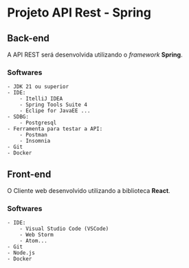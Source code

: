 # Projeto API Rest - Spring

## Back-end 

A API REST será desenvolvida utilizando o *framework* **Spring**.

### Softwares
	- JDK 21 ou superior
	- IDE:
		- ItelliJ IDEA
		- Spring Tools Suite 4
		- Eclipe for JavaEE ...
	- SDBG:
		- Postgresql
	- Ferramenta para testar a API:
		- Postman
		- Insomnia
	- Git
	- Docker
	
## Front-end 

O Cliente web desenvolvido utilizando a biblioteca **React**.

### Softwares
	- IDE:
		- Visual Studio Code (VSCode)
		- Web Storm
		- Atom...
	- Git
	- Node.js
	- Docker

